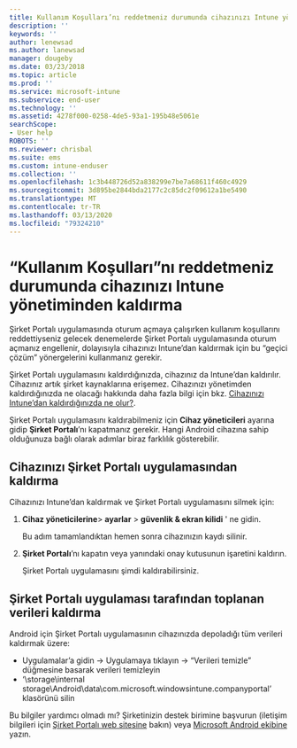 ```yaml
---
title: Kullanım Koşulları’nı reddetmeniz durumunda cihazınızı Intune yönetiminden kaldırma | Microsoft Docs
description: ''
keywords: ''
author: lenewsad
ms.author: lanewsad
manager: dougeby
ms.date: 03/23/2018
ms.topic: article
ms.prod: ''
ms.service: microsoft-intune
ms.subservice: end-user
ms.technology: ''
ms.assetid: 4278f000-0258-4de5-93a1-195b48e5061e
searchScope:
- User help
ROBOTS: ''
ms.reviewer: chrisbal
ms.suite: ems
ms.custom: intune-enduser
ms.collection: ''
ms.openlocfilehash: 1c3b448726d52a838299e7be7a68611f460c4929
ms.sourcegitcommit: 3d895be2844bda2177c2c85dc2f09612a1be5490
ms.translationtype: MT
ms.contentlocale: tr-TR
ms.lasthandoff: 03/13/2020
ms.locfileid: "79324210"
---
```

# <a name="remove-your-device-from-management-if-you-declined-terms-of-use"></a>“Kullanım Koşulları”nı reddetmeniz durumunda cihazınızı Intune yönetiminden kaldırma

Şirket Portalı uygulamasında oturum açmaya çalışırken kullanım koşullarını reddettiyseniz gelecek denemelerde Şirket Portalı uygulamasında oturum açmanız engellenir, dolayısıyla cihazınızı Intune’dan kaldırmak için bu “geçici çözüm” yönergelerini kullanmanız gerekir.

Şirket Portalı uygulamasını kaldırdığınızda, cihazınız da Intune’dan kaldırılır. Cihazınız artık şirket kaynaklarına erişemez. Cihazınızı yönetimden kaldırdığınızda ne olacağı hakkında daha fazla bilgi için bkz. [Cihazınızı Intune’dan kaldırdığınızda ne olur?](what-happens-if-you-unenroll-your-device-from-intune-android.md).

Şirket Portalı uygulamasını kaldırabilmeniz için **Cihaz yöneticileri** ayarına gidip **Şirket Portalı**’nı kapatmanız gerekir. Hangi Android cihazına sahip olduğunuza bağlı olarak adımlar biraz farklılık gösterebilir.

## <a name="removing-the-device-from-the-company-portal-app"></a>Cihazınızı Şirket Portalı uygulamasından kaldırma

Cihazınızı Intune’dan kaldırmak ve Şirket Portalı uygulamasını silmek için:

1. **Cihaz yöneticilerine**&gt; **ayarlar** &gt; **güvenlik &amp; ekran kilidi** ' ne gidin.

    Bu adım tamamlandıktan hemen sonra cihazınızın kaydı silinir.

2. **Şirket Portalı**’nı kapatın veya yanındaki onay kutusunun işaretini kaldırın.

    Şirket Portalı uygulamasını şimdi kaldırabilirsiniz.

## <a name="removing-data-collected-by-the-company-portal-app"></a>Şirket Portalı uygulaması tarafından toplanan verileri kaldırma

Android için Şirket Portalı uygulamasının cihazınızda depoladığı tüm verileri kaldırmak üzere:

- Uygulamalar’a gidin -> Uygulamaya tıklayın -> “Verileri temizle” düğmesine basarak verileri temizleyin
- ‘\storage\internal storage\Android\data\com.microsoft.windowsintune.companyportal’ klasörünü silin


Bu bilgiler yardımcı olmadı mı? Şirketinizin destek birimine başvurun (iletişim bilgileri için [Şirket Portalı web sitesine](https://go.microsoft.com/fwlink/?linkid=2010980) bakın) veya <a href="mailto:wintunedroidfbk@microsoft.com?subject=I'm having unenrolling my Android device&body=Describe the issue you're experiencing here.">Microsoft Android ekibine</a> yazın.
